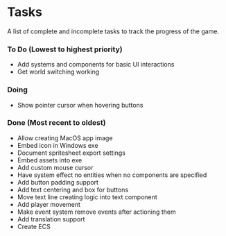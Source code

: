 # Tasks
A list of complete and incomplete tasks to track the progress of the game.

### To Do (Lowest to highest priority)
- Add systems and components for basic UI interactions
- Get world switching working

### Doing
- Show pointer cursor when hovering buttons

### Done (Most recent to oldest)
- Allow creating MacOS app image
- Embed icon in Windows exe
- Document spritesheet export settings
- Embed assets into exe
- Add custom mouse cursor
- Have system effect no entities when no components are specified
- Add button padding support
- Add text centering and box for buttons
- Move text line creating logic into text component
- Add player movement
- Make event system remove events after actioning them
- Add translation support
- Create ECS